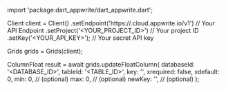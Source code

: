 import 'package:dart_appwrite/dart_appwrite.dart';

Client client = Client()
    .setEndpoint('https://<REGION>.cloud.appwrite.io/v1') // Your API Endpoint
    .setProject('<YOUR_PROJECT_ID>') // Your project ID
    .setKey('<YOUR_API_KEY>'); // Your secret API key

Grids grids = Grids(client);

ColumnFloat result = await grids.updateFloatColumn(
    databaseId: '<DATABASE_ID>',
    tableId: '<TABLE_ID>',
    key: '',
    xrequired: false,
    xdefault: 0,
    min: 0, // (optional)
    max: 0, // (optional)
    newKey: '', // (optional)
);
